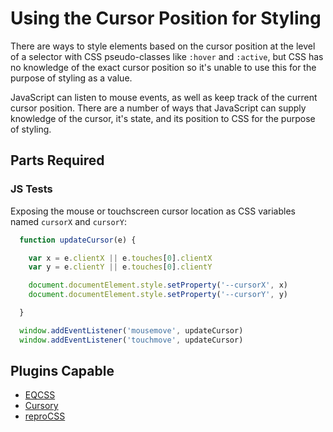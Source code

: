 # Using the Cursor Position for Styling

There are ways to style elements based on the cursor position at the level of a selector with CSS pseudo-classes like `:hover` and `:active`, but CSS has no knowledge of the exact cursor position so it's unable to use this for the purpose of styling as a value.

JavaScript can listen to mouse events, as well as keep track of the current cursor position. There are a number of ways that JavaScript can supply knowledge of the cursor, it's state, and its position to CSS for the purpose of styling.

## Parts Required

### JS Tests

Exposing the mouse or touchscreen cursor location as CSS variables named `cursorX` and `cursorY`:

```javascript
  function updateCursor(e) {

    var x = e.clientX || e.touches[0].clientX
    var y = e.clientY || e.touches[0].clientY

    document.documentElement.style.setProperty('--cursorX', x)
    document.documentElement.style.setProperty('--cursorY', y)

  }

  window.addEventListener('mousemove', updateCursor)
  window.addEventListener('touchmove', updateCursor)
```

## Plugins Capable

- [EQCSS](../plugins/eqcss.html)
- [Cursory](../plugins/cursory.html)
- [reproCSS](../plugins/reprocss.html)